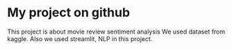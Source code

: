 # My project on github
This project is about movie review sentiment analysis
We used dataset from kaggle.
Also we used streamlit, NLP in this project.
